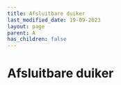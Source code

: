 ```yaml
---
title: Afsluitbare duiker
last_modified_date: 19-09-2023
layout: page
parent: A
has_children: false
---
```


Afsluitbare duiker
==================

